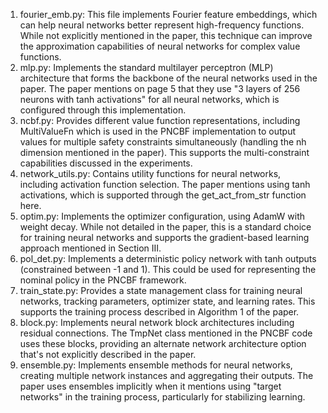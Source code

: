 1. fourier_emb.py:
This file implements Fourier feature embeddings, which can help neural networks better represent high-frequency functions. While not explicitly mentioned in the paper, this technique can improve the approximation capabilities of neural networks for complex value functions.
2. mlp.py:
Implements the standard multilayer perceptron (MLP) architecture that forms the backbone of the neural networks used in the paper. The paper mentions on page 5 that they use "3 layers of 256 neurons with tanh activations" for all neural networks, which is configured through this implementation.
3. ncbf.py:
Provides different value function representations, including MultiValueFn which is used in the PNCBF implementation to output values for multiple safety constraints simultaneously (handling the nh dimension mentioned in the paper). This supports the multi-constraint capabilities discussed in the experiments.
4. network_utils.py:
Contains utility functions for neural networks, including activation function selection. The paper mentions using tanh activations, which is supported through the get_act_from_str function here.
5. optim.py:
Implements the optimizer configuration, using AdamW with weight decay. While not detailed in the paper, this is a standard choice for training neural networks and supports the gradient-based learning approach mentioned in Section III.
6. pol_det.py:
Implements a deterministic policy network with tanh outputs (constrained between -1 and 1). This could be used for representing the nominal policy in the PNCBF framework.
7. train_state.py:
Provides a state management class for training neural networks, tracking parameters, optimizer state, and learning rates. This supports the training process described in Algorithm 1 of the paper.
8. block.py:
Implements neural network block architectures including residual connections. The TmpNet class mentioned in the PNCBF code uses these blocks, providing an alternate network architecture option that's not explicitly described in the paper.
9. ensemble.py:
Implements ensemble methods for neural networks, creating multiple network instances and aggregating their outputs. The paper uses ensembles implicitly when it mentions using "target networks" in the training process, particularly for stabilizing learning.